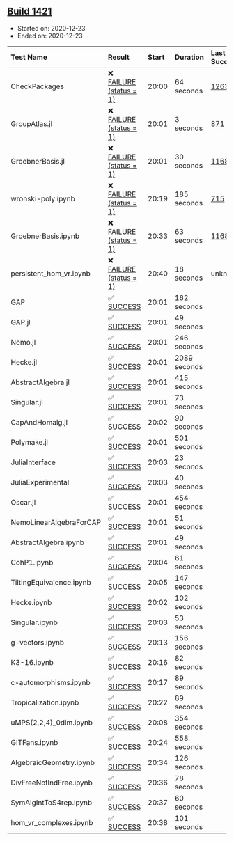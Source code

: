 ## [Build 1421](https://oscarci.mathematik.uni-kl.de/job/oscar-stable/1421/)

* Started on: 2020-12-23
* Ended on: 2020-12-23

| Test Name    | Result | Start | Duration | Last Success | First Failure |
|:-------------|:-------|:------|:---------|:-------------|:--------------|
| CheckPackages | ❌ [FAILURE (status = 1)](https://oscarci.mathematik.uni-kl.de/job/oscar-stable/1421/artifact/logs/build-1421/CheckPackages.log) | 20:00 | 64 seconds | [1263](https://oscarci.mathematik.uni-kl.de/job/oscar-stable/1263/) | [1264](https://oscarci.mathematik.uni-kl.de/job/oscar-stable/1264/) |
| GroupAtlas.jl | ❌ [FAILURE (status = 1)](https://oscarci.mathematik.uni-kl.de/job/oscar-stable/1421/artifact/logs/build-1421/GroupAtlas.jl.log) | 20:01 | 3 seconds | [871](https://oscarci.mathematik.uni-kl.de/job/oscar-stable/871/) | [872](https://oscarci.mathematik.uni-kl.de/job/oscar-stable/872/) |
| GroebnerBasis.jl | ❌ [FAILURE (status = 1)](https://oscarci.mathematik.uni-kl.de/job/oscar-stable/1421/artifact/logs/build-1421/GroebnerBasis.jl.log) | 20:01 | 30 seconds | [1168](https://oscarci.mathematik.uni-kl.de/job/oscar-stable/1168/) | [1169](https://oscarci.mathematik.uni-kl.de/job/oscar-stable/1169/) |
| wronski-poly.ipynb | ❌ [FAILURE (status = 1)](https://oscarci.mathematik.uni-kl.de/job/oscar-stable/1421/artifact/logs/build-1421/wronski-poly.ipynb.log) | 20:19 | 185 seconds | [715](https://oscarci.mathematik.uni-kl.de/job/oscar-stable/715/) | [716](https://oscarci.mathematik.uni-kl.de/job/oscar-stable/716/) |
| GroebnerBasis.ipynb | ❌ [FAILURE (status = 1)](https://oscarci.mathematik.uni-kl.de/job/oscar-stable/1421/artifact/logs/build-1421/GroebnerBasis.ipynb.log) | 20:33 | 63 seconds | [1168](https://oscarci.mathematik.uni-kl.de/job/oscar-stable/1168/) | [1169](https://oscarci.mathematik.uni-kl.de/job/oscar-stable/1169/) |
| persistent_hom_vr.ipynb | ❌ [FAILURE (status = 1)](https://oscarci.mathematik.uni-kl.de/job/oscar-stable/1421/artifact/logs/build-1421/persistent_hom_vr.ipynb.log) | 20:40 | 18 seconds | unknown | unknown |
| GAP | ✅ [SUCCESS](https://oscarci.mathematik.uni-kl.de/job/oscar-stable/1421/artifact/logs/build-1421/GAP.log) | 20:01 | 162 seconds |  |  |
| GAP.jl | ✅ [SUCCESS](https://oscarci.mathematik.uni-kl.de/job/oscar-stable/1421/artifact/logs/build-1421/GAP.jl.log) | 20:01 | 49 seconds |  |  |
| Nemo.jl | ✅ [SUCCESS](https://oscarci.mathematik.uni-kl.de/job/oscar-stable/1421/artifact/logs/build-1421/Nemo.jl.log) | 20:01 | 246 seconds |  |  |
| Hecke.jl | ✅ [SUCCESS](https://oscarci.mathematik.uni-kl.de/job/oscar-stable/1421/artifact/logs/build-1421/Hecke.jl.log) | 20:01 | 2089 seconds |  |  |
| AbstractAlgebra.jl | ✅ [SUCCESS](https://oscarci.mathematik.uni-kl.de/job/oscar-stable/1421/artifact/logs/build-1421/AbstractAlgebra.jl.log) | 20:01 | 415 seconds |  |  |
| Singular.jl | ✅ [SUCCESS](https://oscarci.mathematik.uni-kl.de/job/oscar-stable/1421/artifact/logs/build-1421/Singular.jl.log) | 20:01 | 73 seconds |  |  |
| CapAndHomalg.jl | ✅ [SUCCESS](https://oscarci.mathematik.uni-kl.de/job/oscar-stable/1421/artifact/logs/build-1421/CapAndHomalg.jl.log) | 20:02 | 90 seconds |  |  |
| Polymake.jl | ✅ [SUCCESS](https://oscarci.mathematik.uni-kl.de/job/oscar-stable/1421/artifact/logs/build-1421/Polymake.jl.log) | 20:01 | 501 seconds |  |  |
| JuliaInterface | ✅ [SUCCESS](https://oscarci.mathematik.uni-kl.de/job/oscar-stable/1421/artifact/logs/build-1421/JuliaInterface.log) | 20:03 | 23 seconds |  |  |
| JuliaExperimental | ✅ [SUCCESS](https://oscarci.mathematik.uni-kl.de/job/oscar-stable/1421/artifact/logs/build-1421/JuliaExperimental.log) | 20:03 | 40 seconds |  |  |
| Oscar.jl | ✅ [SUCCESS](https://oscarci.mathematik.uni-kl.de/job/oscar-stable/1421/artifact/logs/build-1421/Oscar.jl.log) | 20:01 | 454 seconds |  |  |
| NemoLinearAlgebraForCAP | ✅ [SUCCESS](https://oscarci.mathematik.uni-kl.de/job/oscar-stable/1421/artifact/logs/build-1421/NemoLinearAlgebraForCAP.log) | 20:01 | 51 seconds |  |  |
| AbstractAlgebra.ipynb | ✅ [SUCCESS](https://oscarci.mathematik.uni-kl.de/job/oscar-stable/1421/artifact/logs/build-1421/AbstractAlgebra.ipynb.log) | 20:01 | 49 seconds |  |  |
| CohP1.ipynb | ✅ [SUCCESS](https://oscarci.mathematik.uni-kl.de/job/oscar-stable/1421/artifact/logs/build-1421/CohP1.ipynb.log) | 20:04 | 61 seconds |  |  |
| TiltingEquivalence.ipynb | ✅ [SUCCESS](https://oscarci.mathematik.uni-kl.de/job/oscar-stable/1421/artifact/logs/build-1421/TiltingEquivalence.ipynb.log) | 20:05 | 147 seconds |  |  |
| Hecke.ipynb | ✅ [SUCCESS](https://oscarci.mathematik.uni-kl.de/job/oscar-stable/1421/artifact/logs/build-1421/Hecke.ipynb.log) | 20:02 | 102 seconds |  |  |
| Singular.ipynb | ✅ [SUCCESS](https://oscarci.mathematik.uni-kl.de/job/oscar-stable/1421/artifact/logs/build-1421/Singular.ipynb.log) | 20:03 | 53 seconds |  |  |
| g-vectors.ipynb | ✅ [SUCCESS](https://oscarci.mathematik.uni-kl.de/job/oscar-stable/1421/artifact/logs/build-1421/g-vectors.ipynb.log) | 20:13 | 156 seconds |  |  |
| K3-16.ipynb | ✅ [SUCCESS](https://oscarci.mathematik.uni-kl.de/job/oscar-stable/1421/artifact/logs/build-1421/K3-16.ipynb.log) | 20:16 | 82 seconds |  |  |
| c-automorphisms.ipynb | ✅ [SUCCESS](https://oscarci.mathematik.uni-kl.de/job/oscar-stable/1421/artifact/logs/build-1421/c-automorphisms.ipynb.log) | 20:17 | 89 seconds |  |  |
| Tropicalization.ipynb | ✅ [SUCCESS](https://oscarci.mathematik.uni-kl.de/job/oscar-stable/1421/artifact/logs/build-1421/Tropicalization.ipynb.log) | 20:22 | 89 seconds |  |  |
| uMPS(2,2,4)_0dim.ipynb | ✅ [SUCCESS](https://oscarci.mathematik.uni-kl.de/job/oscar-stable/1421/artifact/logs/build-1421/uMPS-2-2-4-_0dim.ipynb.log) | 20:08 | 354 seconds |  |  |
| GITFans.ipynb | ✅ [SUCCESS](https://oscarci.mathematik.uni-kl.de/job/oscar-stable/1421/artifact/logs/build-1421/GITFans.ipynb.log) | 20:24 | 558 seconds |  |  |
| AlgebraicGeometry.ipynb | ✅ [SUCCESS](https://oscarci.mathematik.uni-kl.de/job/oscar-stable/1421/artifact/logs/build-1421/AlgebraicGeometry.ipynb.log) | 20:34 | 126 seconds |  |  |
| DivFreeNotIndFree.ipynb | ✅ [SUCCESS](https://oscarci.mathematik.uni-kl.de/job/oscar-stable/1421/artifact/logs/build-1421/DivFreeNotIndFree.ipynb.log) | 20:36 | 78 seconds |  |  |
| SymAlgIntToS4rep.ipynb | ✅ [SUCCESS](https://oscarci.mathematik.uni-kl.de/job/oscar-stable/1421/artifact/logs/build-1421/SymAlgIntToS4rep.ipynb.log) | 20:37 | 60 seconds |  |  |
| hom_vr_complexes.ipynb | ✅ [SUCCESS](https://oscarci.mathematik.uni-kl.de/job/oscar-stable/1421/artifact/logs/build-1421/hom_vr_complexes.ipynb.log) | 20:38 | 101 seconds |  |  |
